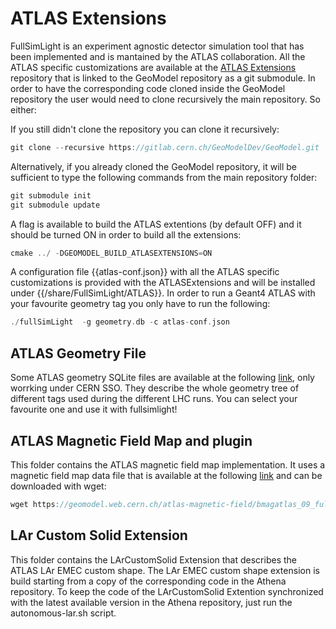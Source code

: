# ATLAS Extensions

FullSimLight is an experiment agnostic detector simulation tool that has been implemented and is mantained by the ATLAS collaboration. All the ATLAS specific customizations are available at the [ATLAS Extensions](https://gitlab.cern.ch/atlas/geomodelatlas/ATLASExtensions) repository that is linked to the GeoModel repository as a git submodule. In order to have the corresponding code cloned inside the GeoModel repository the user would need to clone recursively the main repository. So either:

If you still didn't clone the repository you can clone it recursively:

```c++
git clone --recursive https://gitlab.cern.ch/GeoModelDev/GeoModel.git
```
Alternatively, if you already cloned the GeoModel repository, it will be sufficient to type the following commands from the main repository folder:

```c++
git submodule init
git submodule update
```

A flag is available to build the ATLAS extentions (by default OFF) and it should be turned ON in order to build all the extensions:

```c++
cmake ../ -DGEOMODEL_BUILD_ATLASEXTENSIONS=ON
```

A configuration file {{atlas-conf.json}} with all the ATLAS specific customizations is provided with the ATLASExtensions and will be installed under {{<install>/share/FullSimLight/ATLAS}}. In order to run a Geant4 ATLAS with your favourite geometry tag you only have to run the following:
```c++
./fullSimLight  -g geometry.db -c atlas-conf.json
```

## ATLAS Geometry File
Some ATLAS geometry SQLite files are available at the following [link](https://geomodel.web.cern.ch/atlas-geometry-data/), only worrking under CERN SSO.
They describe the whole geometry tree of different tags used during the different LHC runs. You can select your favourite one and use it with fullsimlight!

## ATLAS Magnetic Field Map and plugin
<!---->
This folder contains the ATLAS magnetic field map implementation. It uses a magnetic field map data file that is available at the following [link](https://geomodel.web.cern.ch/atlas-magnetic-field/) and can be downloaded with wget:
```c++
wget https://geomodel.web.cern.ch/atlas-magnetic-field/bmagatlas_09_fullAsym20400.data
```
## LAr Custom Solid Extension
<!---->
This folder contains the LArCustomSolid Extension that describes the ATLAS LAr EMEC custom shape. The LAr EMEC custom shape extension is build starting from a copy of the corresponding code in the Athena repository.
To keep the code of the LArCustomSolid Extention synchronized with the latest available version in the Athena repository, just run the autonomous-lar.sh script.
